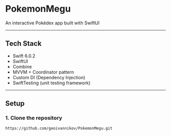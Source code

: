 # PokemonMegu

An interactive Pokédex app built with SwiftUI

---

## Tech Stack

- Swift 6.0.2
- SwiftUI
- Combine
- MVVM + Coordinator pattern
- Custom DI (Dependency Injection)
- SwiftTesting (unit testing framework)

---

## Setup

### 1. Clone the repository

```bash
https://github.com/geoivannikov/PokemonMegu.git
